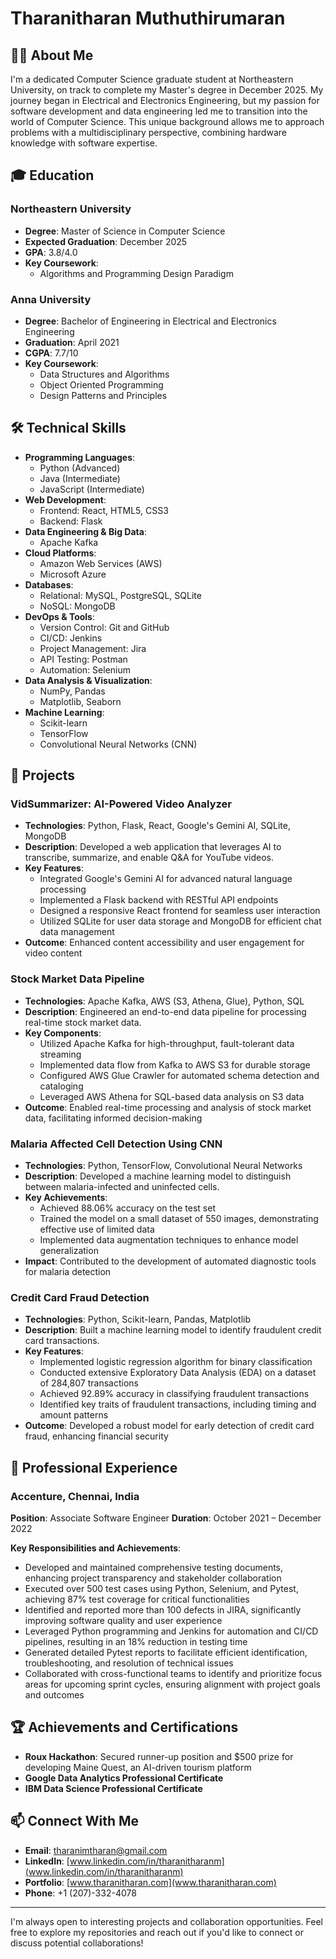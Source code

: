 # Tharanitharan Muthuthirumaran

## 👨‍💻 About Me
I'm a dedicated Computer Science graduate student at Northeastern University, on track to complete my Master's degree in December 2025. My journey began in Electrical and Electronics Engineering, but my passion for software development and data engineering led me to transition into the world of Computer Science. This unique background allows me to approach problems with a multidisciplinary perspective, combining hardware knowledge with software expertise.

## 🎓 Education
### Northeastern University
- **Degree**: Master of Science in Computer Science
- **Expected Graduation**: December 2025
- **GPA**: 3.8/4.0
- **Key Coursework**: 
  - Algorithms and Programming Design Paradigm

### Anna University
- **Degree**: Bachelor of Engineering in Electrical and Electronics Engineering
- **Graduation**: April 2021
- **CGPA**: 7.7/10
- **Key Coursework**: 
  - Data Structures and Algorithms
  - Object Oriented Programming
  - Design Patterns and Principles

## 🛠 Technical Skills
- **Programming Languages**: 
  - Python (Advanced)
  - Java (Intermediate)
  - JavaScript (Intermediate)
- **Web Development**: 
  - Frontend: React, HTML5, CSS3
  - Backend: Flask
- **Data Engineering & Big Data**: 
  - Apache Kafka
- **Cloud Platforms**: 
  - Amazon Web Services (AWS)
  - Microsoft Azure
- **Databases**: 
  - Relational: MySQL, PostgreSQL, SQLite
  - NoSQL: MongoDB
- **DevOps & Tools**: 
  - Version Control: Git and GitHub
  - CI/CD: Jenkins
  - Project Management: Jira
  - API Testing: Postman
  - Automation: Selenium
- **Data Analysis & Visualization**: 
  - NumPy, Pandas
  - Matplotlib, Seaborn
- **Machine Learning**: 
  - Scikit-learn
  - TensorFlow
  - Convolutional Neural Networks (CNN)

## 🚀 Projects

### VidSummarizer: AI-Powered Video Analyzer
- **Technologies**: Python, Flask, React, Google's Gemini AI, SQLite, MongoDB
- **Description**: Developed a web application that leverages AI to transcribe, summarize, and enable Q&A for YouTube videos.
- **Key Features**:
  - Integrated Google's Gemini AI for advanced natural language processing
  - Implemented a Flask backend with RESTful API endpoints
  - Designed a responsive React frontend for seamless user interaction
  - Utilized SQLite for user data storage and MongoDB for efficient chat data management
- **Outcome**: Enhanced content accessibility and user engagement for video content

### Stock Market Data Pipeline
- **Technologies**: Apache Kafka, AWS (S3, Athena, Glue), Python, SQL
- **Description**: Engineered an end-to-end data pipeline for processing real-time stock market data.
- **Key Components**:
  - Utilized Apache Kafka for high-throughput, fault-tolerant data streaming
  - Implemented data flow from Kafka to AWS S3 for durable storage
  - Configured AWS Glue Crawler for automated schema detection and cataloging
  - Leveraged AWS Athena for SQL-based data analysis on S3 data
- **Outcome**: Enabled real-time processing and analysis of stock market data, facilitating informed decision-making

### Malaria Affected Cell Detection Using CNN
- **Technologies**: Python, TensorFlow, Convolutional Neural Networks
- **Description**: Developed a machine learning model to distinguish between malaria-infected and uninfected cells.
- **Key Achievements**:
  - Achieved 88.06% accuracy on the test set
  - Trained the model on a small dataset of 550 images, demonstrating effective use of limited data
  - Implemented data augmentation techniques to enhance model generalization
- **Impact**: Contributed to the development of automated diagnostic tools for malaria detection

### Credit Card Fraud Detection
- **Technologies**: Python, Scikit-learn, Pandas, Matplotlib
- **Description**: Built a machine learning model to identify fraudulent credit card transactions.
- **Key Features**:
  - Implemented logistic regression algorithm for binary classification
  - Conducted extensive Exploratory Data Analysis (EDA) on a dataset of 284,807 transactions
  - Achieved 92.89% accuracy in classifying fraudulent transactions
  - Identified key traits of fraudulent transactions, including timing and amount patterns
- **Outcome**: Developed a robust model for early detection of credit card fraud, enhancing financial security

## 💼 Professional Experience

### Accenture, Chennai, India
**Position**: Associate Software Engineer
**Duration**: October 2021 – December 2022

**Key Responsibilities and Achievements**:
- Developed and maintained comprehensive testing documents, enhancing project transparency and stakeholder collaboration
- Executed over 500 test cases using Python, Selenium, and Pytest, achieving 87% test coverage for critical functionalities
- Identified and reported more than 100 defects in JIRA, significantly improving software quality and user experience
- Leveraged Python programming and Jenkins for automation and CI/CD pipelines, resulting in an 18% reduction in testing time
- Generated detailed Pytest reports to facilitate efficient identification, troubleshooting, and resolution of technical issues
- Collaborated with cross-functional teams to identify and prioritize focus areas for upcoming sprint cycles, ensuring alignment with project goals and outcomes

## 🏆 Achievements and Certifications
- **Roux Hackathon**: Secured runner-up position and $500 prize for developing Maine Quest, an AI-driven tourism platform
- **Google Data Analytics Professional Certificate**
- **IBM Data Science Professional Certificate**

## 📫 Connect With Me
- **Email**: tharanimtharan@gmail.com
- **LinkedIn**: [www.linkedin.com/in/tharanitharanm](www.linkedin.com/in/tharanitharanm)
- **Portfolio**: [www.tharanitharan.com](www.tharanitharan.com)
- **Phone**: +1 (207)-332-4078

---

I'm always open to interesting projects and collaboration opportunities. Feel free to explore my repositories and reach out if you'd like to connect or discuss potential collaborations!

